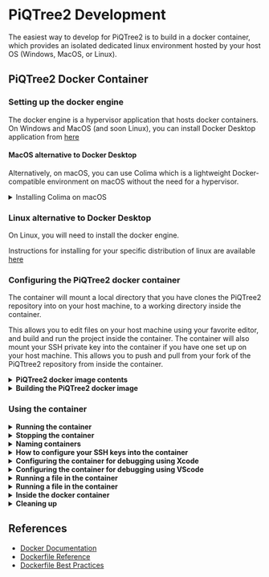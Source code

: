 # PiQTree2 Development 

The easiest way to develop for PiQTree2 is to build in a docker container, which provides an isolated dedicated linux environment hosted by your host OS (Windows, MacOS, or Linux).

## PiQTree2 Docker Container

### Setting up the docker engine

The docker engine is a hypervisor application that hosts docker containers. On Windows and MacOS (and soon Linux), you can install Docker Desktop application from [here](https://www.docker.com/products/docker-desktop) 

#### MacOS alternative to Docker Desktop
Alternatively, on macOS, you can use Colima which is a lightweight Docker-compatible environment on macOS without the need for a hypervisor.

<details><summary>Installing Colima on macOS</summary>

1. Install Colima using Homebrew:

    ```sh
    brew install colima
    ```

2. Initialize Colima with the Docker runtime:

    ```sh
    colima start --runtime docker
    ```

3. Verify that Colima is running:

    ```sh
    colima status
    ```

---

Now you can use docker commands as you normally would, and Colima will handle the container runtime on macOS.

</details>

### Linux alternative to Docker Desktop

On Linux, you will need to install the docker engine. 

Instructions for installing for your specific distribution of linux are available [here](https://docs.docker.com/engine/install/)

### Configuring the PiQTree2 docker container

The container will mount a local directory that you have clones the PiQTree2 repository into on your host machine, to a working directory inside the container.

This allows you to edit files on your host machine using your favorite editor, and build and run the project inside the container.  The container will also mount your SSH private key into the container if you have one set up on your host machine.  This allows you to push and pull from your fork of the PiQTtree2 repository from inside the container.

<details><summary><strong>PiQTree2 docker image contents</strong></summary>
This container downloads and installs the following dependencies:

- Eigen library: Used for linear algebra.
- TERRAPHAST library: Used for computing the likelihood of a tree.
- Boost libraries: Used for various utility functions and data structures.
- zlib: Compression library.
- libbz2: Library for high-quality data compression.
- liblzma: Compression library.
- TBB (Threading Building Blocks): Used for parallel programming.
- Google Performance Tools: Contains TCMalloc, heap-checker, heap-profiler, and cpu-profiler.
- OpenMPI: Message Passing Interface library for parallel programming.
- libpll: Library for phylogenetic analysis.
- Clang: C language family frontend for LLVM.
- CMake: Cross-platform build system.
- Git: Distributed version control system.
- wget: Network utility to retrieve files from the web.
- plf_nanotimer: A high-resolution, cross-platform timer library for precise time measurement in nanoseconds.
- plf_colony: A container library optimized for frequent insertions and erasures while maintaining cache-friendliness and iterator stability.
- LSD2 (Least Squares Dating 2) is a phylogenetic dating library and tool that estimates divergence times and substitution rates on a phylogenetic tree. 

The container creates a working directory named PiQTtree2 in the root directory of the container.  The `entrypoint.sh` script is run on start up, which checks to see if you passed a named variable `SSH_PRIVATE_KEY` in when you built the container.  If you do, it copies the SSH private key into the container and sets the permissions on the file to 600.  This allows you to push and pull from your fork of the PiQTtree2 repository from inside the container.

</details>
<details><summary><strong>Building the PiQTree2 docker image</strong></summary>

To build the Docker image clone this PiQTree2dev repository to a directory on your local machine (eg:/source/PiQTree2dev) so the docker build command can find teh `DockerFile` and `entrypoint.sh` script.  Then navigate to the root of your local clone of the PiQTtree2 repository and run the following command to build a docker image named `PiQTtree2dev` using the Dockerfile in this repository 

`docker build --tag PiQTtree2dev -f /source/PiQTree2dev/Dockerfile .`

*assuming that you cloned this PiQTree2dev repository into `/source/PiQTree2dev`*
</details>

### Using the container
<details><summary><strong>Running the container</strong></summary>
To start a Docker container using the image you just built and run PiQTtree2 interactively in a terminal session, run the following command:

`docker run -it --rm -v ${PWD}:/PiQTtree2 PiQTtree2dev`

This command does the following:

- `run`: Runs a command in a new container.
- `-v ${PWD}:/PiQTtree2`: Mounts the current directory on the host to `/PiQTtree2` in the container.
- `PiQTtree2dev`: The name of the image to use.

<details><summary><strong>Running the container in terminal mode</strong></summary>
    To run the container in terminal mode, add the following argument to the `docker run` command:

    `-it -rm`

    - `-it`: Allocates a pseudo-TTY connected to the container’s stdin and stdout.
    - `--rm`: Automatically removes the container when it exits.
</details>
<details><summary><strong>Running the container in detached mode</strong></summary>

Most developers will likely run a container persistently (in detached mode) across multiple terminal sessions. To run the container in detached mode, add the following argument to the `docker run` command:

`-d`

NB: If you have the flag -rm in your docker run command, the container will be removed when it exits.  This is not what you want if you want the container to persist.  So, if you are running the container in detached mode, you should remove the -rm flag from the docker run command.

You will need to find the container ID to subsequently attach to the container. To do this, run the following command:

`docker ps -all`

This will list all running/stopped containers.  Find the container ID for the container you want to attach to.  

If it is stopped, you will need to start it using the following command:

`docker start <container_id>`

Then, run the following command to attach to the container:

`docker attach <container_id>`

</details>

---
</details>
<details><summary><strong>Stopping the container</strong></summary>
In interactive mode simply enter `exit`.

In detached mode use the following command:

`docker stop <container_id>`

</details>
<details><summary><strong>Naming containers</strong></summary>

By default containers are given random names, like `flamboyant_badger`.  To explicitly name a container, add the following argument to the `docker run` command:

`--name <container_name>`

when referring to a container using docker command, you can use either the container ID or the container name.

</details>
<details><summary><strong>How to configure your SSH keys into the container</strong></summary>

If you intend to contribute to a private fork of the PiQtree2 repository, and you have an SSH private key set up on your host machine, and you have added your public SSH key to your GitHub account (https://github.com/settings/keys), then you can mount your SSH private key into the Docker container so that you can push and pull from your fork from inside the container. To do this, add the following argument to the `docker run` command:

### for macOS/Linux

`-v ~/.ssh/PRIVATE_KEY:/root/.ssh/id_rsa`

replace `PRIVATE_KEY` with the name of your private key file.

### for Windows (powershell)

`-v $env:USERPROFILE/.ssh/PRIVATE_KEY:/root/.ssh/id_rsa`

replace `PRIVATE_KEY` with the name of your private key file.

### Checking that you can authenticate with Github.com from inside the container

Run the following command from an interactive terminal session inside the container:

```sh
ssh -T git@github.com
```

This will prompt you to add github.com to your list of known hosts.  Type `yes` to add github.com to your list of known hosts.  You should see the following message:

`Hi USER_NAME! You've successfully authenticated, but GitHub does not provide shell access.` 

</details>
<details><summary><strong>Configuring the container for debugging using Xcode</strong></summary>

To configure the container for debugging using Xcode, add the following arguments to the `docker run` command:

`-p 1234:1234 -e DISPLAY=host.docker.internal:0`

- `-p 1234:1234`: Maps port 1234 on the host to port 1234 in the container to allow Xcode debuugging.
- `-e DISPLAY=host.docker.internal:0`: Specifies the X11 display to use will be on the host machine.

</details>
<details><summary><strong>Configuring the container for debugging using VScode</strong></summary>


To configure the container for debugging using VScode, add the following arguments to the `docker run` command:

`-p 3000:3000`

- `-p 3000:3000`: Maps port 3000 on the host to port 3000 in the container to allow VS Code debugging.

</details>
<details><summary><strong>Running a file in the container</strong></summary>
To run a file in the container, add the command and it's arguments to the end of the `docker run` command:

`docker run PiQTree2dev <command> <arguments>`

eg: To run the iqtree executable in the container:

`docker run PiQTree2dev iqtree -s example.phy`

or to run pytest in the \PiQTree2\test directory:

`docker run PiQTree2dev cd \PiQTree2\test && pytest`

</details>
<details><summary><strong>Running a file in the container</strong></summary>
## Sample docker run command

A docker run command for developing in detached mode from VS Code with the ability to check in code to a private fork of the iqtree2 repository on GitHub would look like this:

`docker run -it -d -v ${PWD}:/PiQTree2 -v $env:USERPROFILE/.ssh/github:/root/.ssh/id_rsa -p 3000:3000 --name PiQTree2dev PiQTree2dev /bin/bash`

</details>
<details><summary><strong>Inside the docker container</strong></summary>

Once inside the docker container, you will be in the `/PiQTree2` directory where you can find the PiQTree2 project files. You can perform git operations, build the project, edit source, and run tests as you would in a regular development environment.

To build the project 

```sh
cd /PiQTree2
rm -rf build
mkdir -p build
cd build
cmake ..
make
```

Remember the files in the working directory are mounted from your host OS, so any changes you make to the code in your container will be reflected on your host OS.
</details>
<details><summary><strong>Cleaning up</strong></summary>

To remove the docker image you created, first find the image ID using:

`docker images`

Then, remove the image using:

`docker rmi <image_id>`

Replace `<IMAGE_ID>` with the ID of the image you want to remove.
</details>

## References

- [Docker Documentation](https://docs.docker.com/)
- [Dockerfile Reference](https://docs.docker.com/engine/reference/builder/)
- [Dockerfile Best Practices](https://docs.docker.com/develop/develop-images/dockerfile_best-practices/)